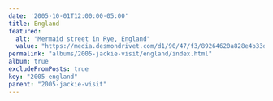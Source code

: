 ```yaml
---
date: '2005-10-01T12:00:00-05:00'
title: England
featured:
  alt: "Mermaid street in Rye, England"
  value: "https://media.desmondrivet.com/d1/90/47/f3/89264620a828e4b33d691add8e333cc853d72b0c15a86a1c139034f9.jpg"
permalink: "albums/2005-jackie-visit/england/index.html"
album: true
excludeFromPosts: true
key: "2005-england"
parent: "2005-jackie-visit"
---
```

